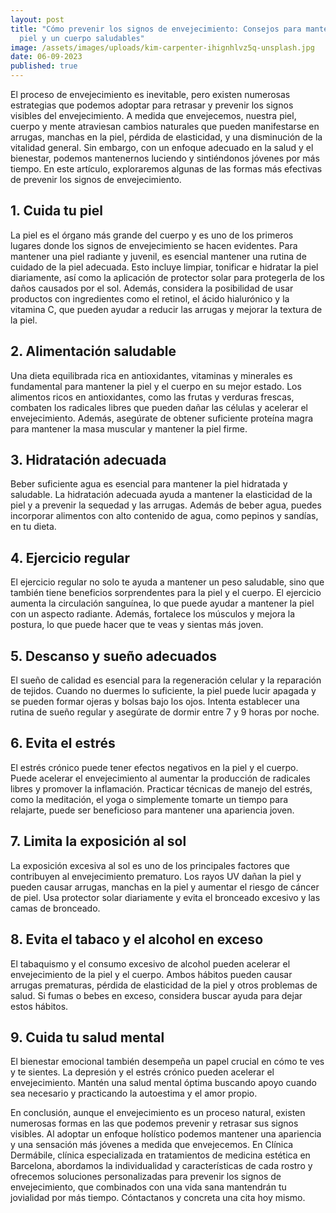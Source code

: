 ```yaml
---
layout: post
title: "Cómo prevenir los signos de envejecimiento: Consejos para mantener una
  piel y un cuerpo saludables"
image: /assets/images/uploads/kim-carpenter-ihignhlvz5q-unsplash.jpg
date: 06-09-2023
published: true
---
```

El proceso de envejecimiento es inevitable, pero existen numerosas estrategias que podemos adoptar para retrasar y prevenir los signos visibles del envejecimiento. A medida que envejecemos, nuestra piel, cuerpo y mente atraviesan cambios naturales que pueden manifestarse en arrugas, manchas en la piel, pérdida de elasticidad, y una disminución de la vitalidad general. Sin embargo, con un enfoque adecuado en la salud y el bienestar, podemos mantenernos luciendo y sintiéndonos jóvenes por más tiempo. En este artículo, exploraremos algunas de las formas más efectivas de prevenir los signos de envejecimiento.

## 1. Cuida tu piel

La piel es el órgano más grande del cuerpo y es uno de los primeros lugares donde los signos de envejecimiento se hacen evidentes. Para mantener una piel radiante y juvenil, es esencial mantener una rutina de cuidado de la piel adecuada. Esto incluye limpiar, tonificar e hidratar la piel diariamente, así como la aplicación de protector solar para protegerla de los daños causados por el sol. Además, considera la posibilidad de usar productos con ingredientes como el retinol, el ácido hialurónico y la vitamina C, que pueden ayudar a reducir las arrugas y mejorar la textura de la piel.

## 2. Alimentación saludable

Una dieta equilibrada rica en antioxidantes, vitaminas y minerales es fundamental para mantener la piel y el cuerpo en su mejor estado. Los alimentos ricos en antioxidantes, como las frutas y verduras frescas, combaten los radicales libres que pueden dañar las células y acelerar el envejecimiento. Además, asegúrate de obtener suficiente proteína magra para mantener la masa muscular y mantener la piel firme.

## 3. Hidratación adecuada

Beber suficiente agua es esencial para mantener la piel hidratada y saludable. La hidratación adecuada ayuda a mantener la elasticidad de la piel y a prevenir la sequedad y las arrugas. Además de beber agua, puedes incorporar alimentos con alto contenido de agua, como pepinos y sandías, en tu dieta.

## 4. Ejercicio regular

El ejercicio regular no solo te ayuda a mantener un peso saludable, sino que también tiene beneficios sorprendentes para la piel y el cuerpo. El ejercicio aumenta la circulación sanguínea, lo que puede ayudar a mantener la piel con un aspecto radiante. Además, fortalece los músculos y mejora la postura, lo que puede hacer que te veas y sientas más joven.

## 5. Descanso y sueño adecuados

El sueño de calidad es esencial para la regeneración celular y la reparación de tejidos. Cuando no duermes lo suficiente, la piel puede lucir apagada y se pueden formar ojeras y bolsas bajo los ojos. Intenta establecer una rutina de sueño regular y asegúrate de dormir entre 7 y 9 horas por noche.

## 6. Evita el estrés

El estrés crónico puede tener efectos negativos en la piel y el cuerpo. Puede acelerar el envejecimiento al aumentar la producción de radicales libres y promover la inflamación. Practicar técnicas de manejo del estrés, como la meditación, el yoga o simplemente tomarte un tiempo para relajarte, puede ser beneficioso para mantener una apariencia joven.

## 7. Limita la exposición al sol

La exposición excesiva al sol es uno de los principales factores que contribuyen al envejecimiento prematuro. Los rayos UV dañan la piel y pueden causar arrugas, manchas en la piel y aumentar el riesgo de cáncer de piel. Usa protector solar diariamente y evita el bronceado excesivo y las camas de bronceado.

## 8. Evita el tabaco y el alcohol en exceso

El tabaquismo y el consumo excesivo de alcohol pueden acelerar el envejecimiento de la piel y el cuerpo. Ambos hábitos pueden causar arrugas prematuras, pérdida de elasticidad de la piel y otros problemas de salud. Si fumas o bebes en exceso, considera buscar ayuda para dejar estos hábitos.

## 9. Cuida tu salud mental

El bienestar emocional también desempeña un papel crucial en cómo te ves y te sientes. La depresión y el estrés crónico pueden acelerar el envejecimiento. Mantén una salud mental óptima buscando apoyo cuando sea necesario y practicando la autoestima y el amor propio.

En conclusión, aunque el envejecimiento es un proceso natural, existen numerosas formas en las que podemos prevenir y retrasar sus signos visibles. Al adoptar un enfoque holístico podemos mantener una apariencia y una sensación más jóvenes a medida que envejecemos.  En Clínica Dermábile, clínica especializada en tratamientos de medicina estética en Barcelona,  abordamos la individualidad y características de cada rostro y ofrecemos soluciones personalizadas para prevenir los signos de envejecimiento, que combinados con una vida sana mantendrán tu jovialidad por más tiempo. Cóntactanos y concreta una cita hoy mismo.